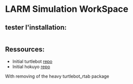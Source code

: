 # LARM Simulation WorkSpace


## tester l'installation:

```bash

```

## Ressources:

- Initial turtlebot [repo](https://aezquerro@bitbucket.org/theconstructcore/turtlebot.git)
- Initial hokuyo [repo](https://bitbucket.org/theconstructcore/hokuyo_model.git)

With removing of the heavy turtlebot_rtab package
